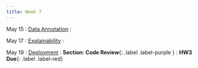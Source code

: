 ```yaml
---
title: Week 7 
---
```


May 15
: [Data Annotation](#)
  : 


May 17
: [Explainability](#)
  : 

May 19
: [Deployment](#)
  : **Section: Code Review**{: .label .label-purple }
  : **HW3 Due**{: .label .label-red}